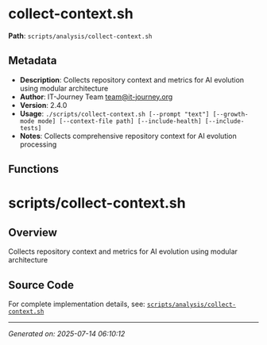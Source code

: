 # collect-context.sh

**Path**: `scripts/analysis/collect-context.sh`

## Metadata

- **Description**: Collects repository context and metrics for AI evolution using modular architecture
- **Author**: IT-Journey Team <team@it-journey.org>
- **Version**: 2.4.0
- **Usage**: `./scripts/collect-context.sh [--prompt "text"] [--growth-mode mode] [--context-file path] [--include-health] [--include-tests]`
- **Notes**: Collects comprehensive repository context for AI evolution processing

## Functions

# scripts/collect-context.sh

## Overview

Collects repository context and metrics for AI evolution using modular architecture


## Source Code

For complete implementation details, see: [`scripts/analysis/collect-context.sh`](../../scripts/analysis/collect-context.sh)

---
*Generated on: 2025-07-14 06:10:12*
